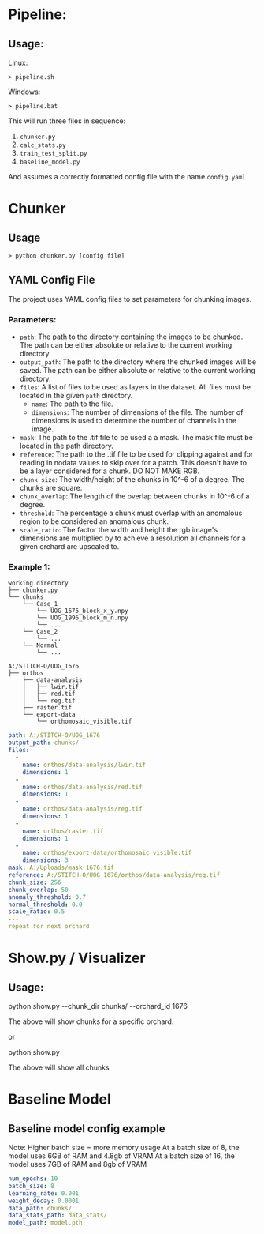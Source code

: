 # Pipeline:
## Usage:

Linux:
```shell
> pipeline.sh
```
Windows:
```shell
> pipeline.bat
```
This will run three files in sequence:
  1. `chunker.py`
  2. `calc_stats.py`
  3. `train_test_split.py`
  4. `baseline_model.py`

And assumes a correctly formatted config file with the name `config.yaml`

# Chunker
## Usage

```shell
> python chunker.py [config file]
```

## YAML Config File

The project uses YAML config files to set parameters for chunking images.

### Parameters:

- `path`: The path to the directory containing the images to be chunked. The path can be either absolute or relative to the current working directory.
- `output_path`: The path to the directory where the chunked images will be saved. The path can be either absolute or relative to the current working directory.
- `files`: A list of files to be used as layers in the dataset. All files must be located in the given `path` directory.
  - `name`: The path to the file.
  - `dimensions`: The number of dimensions of the file. The number of dimensions is used to determine the number of channels in the image.
- `mask`: The path to the .tif file to be used a a mask. The mask file must be located in the path directory.
- `reference`: The path to the .tif file to be used for clipping against and for reading in nodata values to skip over for a patch. This doesn't have to be a layer considered for a chunk. DO NOT MAKE RGB.
- `chunk_size`: The width/height of the chunks in 10^-6 of a degree. The chunks are square.
- `chunk_overlap`: The length of the overlap between chunks in 10^-6 of a degree.
- `threshold`: The percentage a chunk must overlap with an anomalous region to be considered an anomalous chunk.
- `scale_ratio`: The factor the width and height the rgb image's dimensions are multiplied by to achieve a resolution all channels for a given orchard are upscaled to.

### Example 1:
```
working directory
├── chunker.py
└── chunks
    └── Case_1
        └── UOG_1676_block_x_y.npy
        └── UOG_1996_block_m_n.npy
        └── ...
    └── Case_2
        └── ...
    └── Normal
        └── ...

A:/STITCH-O/UOG_1676
├── orthos
    ├── data-analysis
    │   ├── lwir.tif
    │   ├── red.tif
    │   └── reg.tif
    ├── raster.tif
    └── export-data
        └── orthomosaic_visible.tif
```

```yaml
path: A:/STITCH-O/UOG_1676
output_path: chunks/
files:
  -
    name: orthos/data-analysis/lwir.tif
    dimensions: 1
  -
    name: orthos/data-analysis/red.tif
    dimensions: 1
  -
    name: orthos/data-analysis/reg.tif
    dimensions: 1
  -
    name: orthos/raster.tif
    dimensions: 1
  -
    name: orthos/export-data/orthomosaic_visible.tif
    dimensions: 3
mask: A:/Uploads/mask_1676.tif
reference: A:/STITCH-O/UOG_1676/orthos/data-analysis/reg.tif
chunk_size: 256
chunk_overlap: 50
anomaly_threshold: 0.7
normal_threshold: 0.0
scale_ratio: 0.5
---
repeat for next orchard
```

# Show.py / Visualizer
## Usage:
  python show.py --chunk_dir chunks/ --orchard_id 1676

  The above will show chunks for a specific orchard.
  
  or
  
  python show.py

  The above will show all chunks

# Baseline Model
## Baseline model config example
Note: Higher batch size = more memory usage
At a batch size of 8, the model uses 6GB of RAM and 4.8gb of VRAM
At a batch size of 16, the model uses 7GB of RAM and 8gb of VRAM

```yaml
num_epochs: 10
batch_size: 8
learning_rate: 0.001
weight_decay: 0.0001
data_path: chunks/
data_stats_path: data_stats/
model_path: model.pth
```
